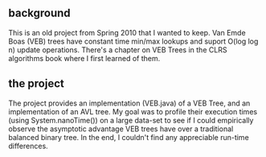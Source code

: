 ## background 
This is an old project from Spring 2010 that I wanted to keep. Van Emde Boas (VEB) trees have constant time min/max
lookups and suport O(log log n) update operations. There's a chapter on VEB Trees in the CLRS algorithms book 
where I first learned of them.

## the project
The project provides an implementation (VEB.java) of a VEB Tree, and an implementation of an AVL tree. 
My goal was to profile their execution times (using System.nanoTime()) on a large data-set to see if 
I could empirically observe the asymptotic advantage VEB trees have over a traditional balanced
binary tree. In the end, I couldn't find any appreciable run-time differences.
